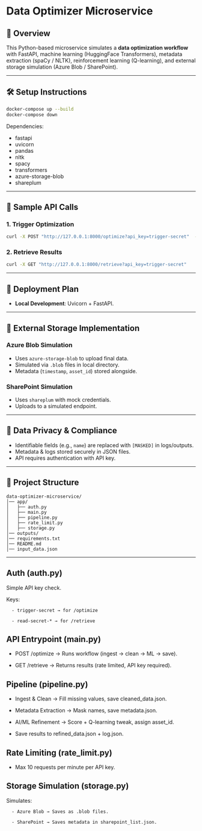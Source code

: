 # Data Optimizer Microservice

## 📌 Overview
This Python-based microservice simulates a **data optimization workflow** with FastAPI,
machine learning (HuggingFace Transformers), metadata extraction (spaCy / NLTK),
reinforcement learning (Q-learning), and external storage simulation (Azure Blob / SharePoint).

---

## 🛠️ Setup Instructions

```bash
docker-compose up --build
docker-compose down
```

Dependencies:
- fastapi
- uvicorn
- pandas
- nltk
- spacy
- transformers
- azure-storage-blob
- shareplum

---

## 📡 Sample API Calls

### 1. Trigger Optimization
```bash
curl -X POST "http://127.0.0.1:8000/optimize?api_key=trigger-secret"  -H "Content-Type: application/json"  -d @input_data.json
```

### 2. Retrieve Results
```bash
curl -X GET "http://127.0.0.1:8000/retrieve?api_key=trigger-secret"
```

---

## 🚀 Deployment Plan
- **Local Development**: Uvicorn + FastAPI.

---

## 📂 External Storage Implementation

### Azure Blob Simulation
- Uses `azure-storage-blob` to upload final data.
- Simulated via `.blob` files in local directory.
- Metadata (`timestamp`, `asset_id`) stored alongside.

### SharePoint Simulation
- Uses `shareplum` with mock credentials.
- Uploads to a simulated endpoint.

---

## 🔐 Data Privacy & Compliance
- Identifiable fields (e.g., `name`) are replaced with `[MASKED]` in logs/outputs.
- Metadata & logs stored securely in JSON files.
- API requires authentication with API key.

---

## 📁 Project Structure
```
data-optimizer-microservice/
│── app/
│   ├── auth.py
│   ├── main.py
│   ├── pipeline.py
│   ├── rate_limit.py
│   ├── storage.py
│── outputs/
│── requirements.txt
│── README.md
│── input_data.json
```

---

## Auth (auth.py)

   Simple API key check.

   Keys:

      - trigger-secret → for /optimize

      - read-secret-* → for /retrieve

## API Entrypoint (main.py)

   - POST /optimize → Runs workflow (ingest → clean → ML → save).

   - GET /retrieve → Returns results (rate limited, API key required).

## Pipeline (pipeline.py)

   - Ingest & Clean → Fill missing values, save cleaned_data.json.

   - Metadata Extraction → Mask names, save metadata.json.

   - AI/ML Refinement → Score + Q-learning tweak, assign asset_id.

   - Save results to refined_data.json + log.json.

## Rate Limiting (rate_limit.py)

   - Max 10 requests per minute per API key.

## Storage Simulation (storage.py)

   Simulates:

      - Azure Blob → Saves as .blob files.

      - SharePoint → Saves metadata in sharepoint_list.json.
